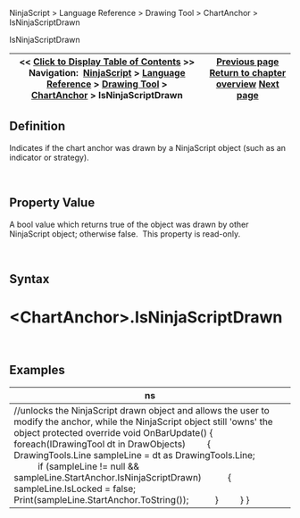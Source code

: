 ﻿


NinjaScript \> Language Reference \> Drawing Tool \> ChartAnchor \> IsNinjaScriptDrawn






















IsNinjaScriptDrawn







| \<\< [Click to Display Table of Contents](isninjascriptdrawn.md) \>\> **Navigation:**     [NinjaScript](ninjascript.md) \> [Language Reference](language_reference_wip.md) \> [Drawing Tool](drawing_tools.md) \> [ChartAnchor](chartanchor.md) \> IsNinjaScriptDrawn | [Previous page](isediting.md) [Return to chapter overview](chartanchor.md) [Next page](isxpropertiesvisible.md) |
| --- | --- |











## Definition


Indicates if the chart anchor was drawn by a NinjaScript object (such as an indicator or strategy).


 


## Property Value


A bool value which returns true of the object was drawn by other NinjaScript object; otherwise false.  This property is read\-only.


 


## Syntax


# \<ChartAnchor\>.IsNinjaScriptDrawn


 


## Examples




| ns |
| --- |
| //unlocks the NinjaScript drawn object and allows the user to modify the anchor, while the NinjaScript object still 'owns' the object protected override void OnBarUpdate() {      foreach(IDrawingTool dt in DrawObjects)          {            DrawingTools.Line sampleLine \= dt as DrawingTools.Line;                         if (sampleLine !\= null \&\& sampleLine.StartAnchor.IsNinjaScriptDrawn)            {                sampleLine.IsLocked \= false;                Print(sampleLine.StartAnchor.ToString());            }          } } |









